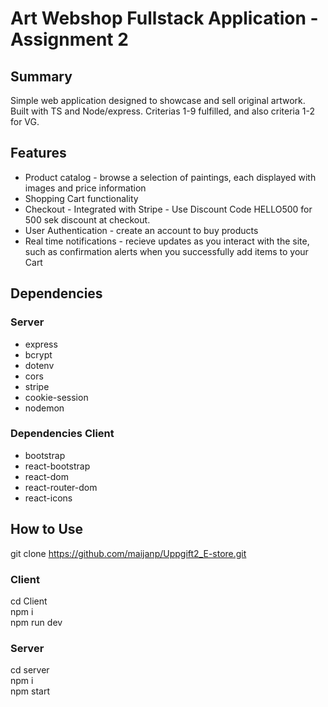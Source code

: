 # Art Webshop Fullstack Application - Assignment 2

## Summary
Simple web application designed to showcase and sell original artwork. Built with TS and Node/express. Criterias 1-9 fulfilled, and also criteria 1-2 for VG. 

## Features
- Product catalog - browse a selection of paintings, each displayed with images and price information
- Shopping Cart functionality
- Checkout - Integrated with Stripe - Use Discount Code HELLO500 for 500 sek discount at checkout.
- User Authentication - create an account to buy products
- Real time notifications - recieve updates as you interact with the site, such as confirmation alerts when you successfully add items to your Cart

## Dependencies
### Server
- express
- bcrypt
- dotenv
- cors
- stripe 
- cookie-session
- nodemon
### Dependencies Client
- bootstrap
- react-bootstrap
- react-dom
- react-router-dom
- react-icons

## How to Use
git clone https://github.com/maijanp/Uppgift2_E-store.git

### Client
cd Client\
npm i\
npm run dev

### Server
cd server\
npm i\
npm start
